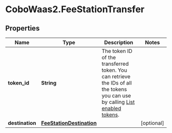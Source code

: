 # CoboWaas2.FeeStationTransfer

## Properties

Name | Type | Description | Notes
------------ | ------------- | ------------- | -------------
**token_id** | **String** | The token ID of the transferred token. You can retrieve the IDs of all the tokens you can use by calling [List enabled tokens](https://www.cobo.com/developers/v2/api-references/wallets/list-enabled-tokens). | 
**destination** | [**FeeStationDestination**](FeeStationDestination.md) |  | [optional] 


